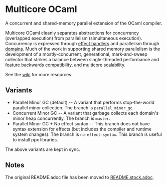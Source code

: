 # Multicore OCaml

A concurrent and shared-memory parallel extension of the OCaml compiler.

Multicore OCaml cleanly separates abstractions for concurrency (overlapped
execution) from parallelism (simultaneous execution). Concurrency is expressed
through [effect handlers](http://kcsrk.info/papers/system_effects_feb_18.pdf)
and parallelism through
[domains](https://github.com/ocaml-multicore/ocaml-multicore/blob/master/stdlib/domain.mli).
Much of the work in supporting shared memory parallelism is the development of a
mostly-concurrent, generational, mark-and-sweep collector that strikes a balance
between single-threaded performance and feature backwards compatibility, and
multicore scalability.

See the
[wiki](https://github.com/ocaml-multicore/ocaml-multicore/wiki) for more
resources.

## Variants

* Parallel Minor GC (default) -- A variant that performs stop-the-world parallel
  minor collection. The branch is `parallel_minor_gc`.
* Concurrent Minor GC -- A variant that garbage collects each domain's minor
  heap concurrently. The branch is `master`.
* Parallel Minor GC + No effect syntax -- This branch does not have syntax
  extension for effects (but includes the compiler and runtime system changes).
  The branch is `no-effect-syntax`. This branch is useful to install ppx
  libraries.

The above variants are kept in sync.

## Notes

The original README.adoc file has been moved to
[README.stock.adoc](README.stock.adoc).
